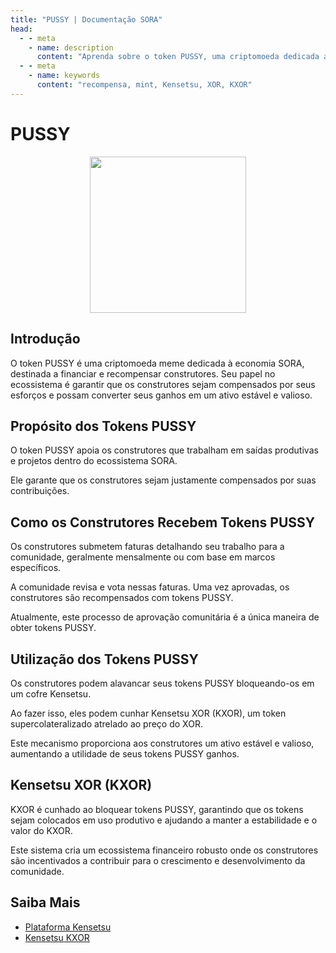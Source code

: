 ```yaml
---
title: "PUSSY | Documentação SORA"
head:
  - - meta
    - name: description
      content: "Aprenda sobre o token PUSSY, uma criptomoeda dedicada a financiar e recompensar construtores dentro da nossa comunidade"
  - - meta
    - name: keywords
      content: "recompensa, mint, Kensetsu, XOR, KXOR"
---
```


# PUSSY

 <center><img src=".gitbook/assets/pussy.svg" width="250"></center>

## Introdução

O token PUSSY é uma criptomoeda meme dedicada à economia SORA, destinada a financiar e recompensar construtores. Seu papel no ecossistema é garantir que os construtores sejam compensados por seus esforços e possam converter seus ganhos em um ativo estável e valioso.

## Propósito dos Tokens PUSSY

O token PUSSY apoia os construtores que trabalham em saídas produtivas e projetos dentro do ecossistema SORA.

Ele garante que os construtores sejam justamente compensados por suas contribuições.

## Como os Construtores Recebem Tokens PUSSY

Os construtores submetem faturas detalhando seu trabalho para a comunidade, geralmente mensalmente ou com base em marcos específicos.

A comunidade revisa e vota nessas faturas. Uma vez aprovadas, os construtores são recompensados com tokens PUSSY.

Atualmente, este processo de aprovação comunitária é a única maneira de obter tokens PUSSY.

## Utilização dos Tokens PUSSY

Os construtores podem alavancar seus tokens PUSSY bloqueando-os em um cofre Kensetsu.

Ao fazer isso, eles podem cunhar Kensetsu XOR (KXOR), um token supercolateralizado atrelado ao preço do XOR.

Este mecanismo proporciona aos construtores um ativo estável e valioso, aumentando a utilidade de seus tokens PUSSY ganhos.

## Kensetsu XOR (KXOR)

KXOR é cunhado ao bloquear tokens PUSSY, garantindo que os tokens sejam colocados em uso produtivo e ajudando a manter a estabilidade e o valor do KXOR.

Este sistema cria um ecossistema financeiro robusto onde os construtores são incentivados a contribuir para o crescimento e desenvolvimento da comunidade.

## Saiba Mais

- [Plataforma Kensetsu](/pt/kensetsu-vaults.md)
- [Kensetsu KXOR](/pt/kxor.md)
